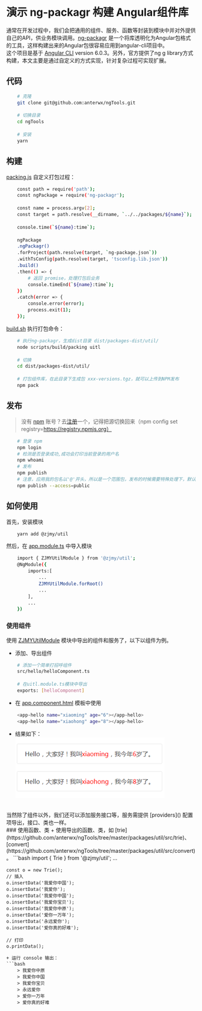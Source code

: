 # 演示 ng-packagr 构建 Angular组件库
 通常在开发过程中，我们会把通用的组件、服务、函数等封装到模块中并对外提供自己的API，供业务模块调用。[ng-packagr](https://www.npmjs.com/package/ng-packagr) 是一个将库透明化为Angular包格式的工具，这样构建出来的Angular包很容易应用到angular-cli项目中。<br>
这个项目是基于 [Angular CLI](https://github.com/angular/angular-cli) version 6.0.3。另外，官方提供了ng g library方式构建，本文主要是通过自定义的方式实现，针对复杂过程可实现扩展。

## 代码
```bash
    # 克隆
    git clone git@github.com:anterwx/ngTools.git

    # 切换目录
    cd ngTools

    # 安装
    yarn
```
## 构建
[packing.js](https://github.com/anterwx/ngTools/blob/master/scripts/build/packing.js) 自定义打包过程：
```bash
    const path = require('path');
    const ngPackage = require('ng-packagr');

    const name = process.argv[2];
    const target = path.resolve(__dirname, `../../packages/${name}`);

    console.time(`${name}:time`);

    ngPackage
    .ngPackagr()
    .forProject(path.resolve(target, `ng-package.json`))
    .withTsConfig(path.resolve(target, 'tsconfig.lib.json'))
    .build()
    .then(() => {
        # 返回 promise，处理打包后业务
        console.timeEnd(`${name}:time`);
    })
    .catch(error => {
        console.error(error);
        process.exit(1);
    });
```
[build.sh](https://github.com/anterwx/ngTools/blob/master/build.sh) 执行打包命令：
```bash
    # 执行ng-packagr，生成dist目录 dist/packages-dist/util/
    node scripts/build/packing uitl

    # 切换
    cd dist/packages-dist/util/

    # 打包组件库，在此目录下生成包 xxx-versions.tgz，就可以上传到NPM发布
    npm pack
```
## 发布
> 没有 [npm](https://www.npmjs.com/) 账号？去[注册](https://www.npmjs.com/signup)一个，记得把源切换回来（npm config set registry=https://registry.npmjs.org）
```bash
    # 登录 npm
    npm login
    # 检测是否登录成功,成功会打印当前登录的用户名
    npm whoami
    # 发布
    npm publish
    # 注意，应用我的包名以'@'开头，所以是一个范围包，发布的时候需要特殊处理下，默认情况下NPM会你注册名或者加入的组织为一个scope范围，所以包名是@zjmy/util的话，注册名或组织名称就应该是zjmy，才能顺利发布到NPM上
    npm publish --access=public

```

## 如何使用
首先，安装模块
```bash
    yarn add @zjmy/util
```
然后，在 [app.module.ts](https://github.com/anterwx/ngTools/blob/master/src/app/app.module.ts) 中导入模块
```bash
    import { ZJMYUtilModule } from '@zjmy/util';
    @NgModule({
        imports:[
            ...
            ZJMYUtilModule.forRoot()
            ...
        ],
        ...
    })
```
### 使用组件
使用 [ZJMYUtilModule](https://github.com/anterwx/ngTools/blob/master/packages/util/util.module.ts) 模块中导出的组件和服务了，以下以组件为例。

+ 添加、导出组件
```bash
    # 添加一个简单打招呼组件
    src/hello/helloComponent.ts

    # 在uitl.module.ts模块中导出
    exports: [helloComponent]
```
+ 在 [app.component.html](https://github.com/anterwx/ngTools/blob/master/src/app/app.component.html) 模板中使用
```bash
    <app-hello name="xiaoming" age="6"></app-hello>
    <app-hello name="xiaohong" age="8"></app-hello>
```
+ 结果如下：<br>
![app-hello](/src/assets/img/hello.png)
<br>
当然除了组件以外，我们还可以添加服务接口等，服务需提供 [providers]() 配置项导出，接口、类也一样。
<br>
### 使用函数、类
+ 使用导出的函数、类，如 [trie](https://github.com/anterwx/ngTools/tree/master/packages/util/src/trie)、[convert](https://github.com/anterwx/ngTools/tree/master/packages/util/src/convert) 。
```bash
    import { Trie } from '@zjmy/util';
    ...

    const o = new Trie();
    // 插入
    o.insertData('我爱你中国');
    o.insertData('我爱你');
    o.insertData('我爱你中国');
    o.insertData('我爱你宝贝');
    o.insertData('我爱你中原');
    o.insertData('爱你一万年');
    o.insertData('永远爱你');
    o.insertData('爱你真的好难');

    // 打印
    o.printData();
```
+ 运行 console 输出：
```bash
    > 我爱你中原
    > 我爱你中国
    > 我爱你宝贝
    > 永远爱你
    > 爱你一万年
    > 爱你真的好难
```
    